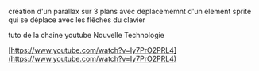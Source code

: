 création d'un parallax sur 3 plans avec deplacememnt d'un element sprite qui se déplace avec les flêches du clavier

tuto de la chaine youtube Nouvelle Technologie

[https://www.youtube.com/watch?v=Iy7PrO2PRL4](https://www.youtube.com/watch?v=Iy7PrO2PRL4)